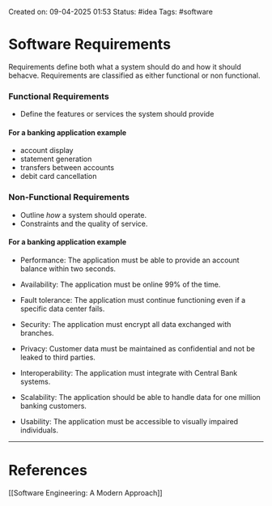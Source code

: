 Created on: 09-04-2025 01:53
Status: #idea
Tags: #software 
# Software Requirements
Requirements define both what a system should do and how it should behacve. Requirements are classified as either functional or non functional.

### Functional Requirements
- Define the features or services the system should provide
#### For a banking application example
- account display
- statement generation
- transfers between accounts
- debit card cancellation
### Non-Functional Requirements
- Outline _how_ a system should operate.
- Constraints and the quality of service.
#### For a banking application example
- Performance: The application must be able to provide an account balance within two seconds.
    
- Availability: The application must be online 99% of the time.
    
- Fault tolerance: The application must continue functioning even if a specific data center fails.
    
- Security: The application must encrypt all data exchanged with branches.
    
- Privacy: Customer data must be maintained as confidential and not be leaked to third parties.
    
- Interoperability: The application must integrate with Central Bank systems.
    
- Scalability: The application should be able to handle data for one million banking customers.
    
- Usability: The application must be accessible to visually impaired individuals.





-----------------
# References
[[Software Engineering:  A Modern Approach]]